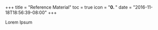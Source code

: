 +++
title = "Reference Material"
toc = true
icon = "<b>0. </b>"
date = "2016-11-18T18:56:39-08:00"
+++

Lorem Ipsum
